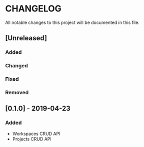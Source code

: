 # CHANGELOG

All notable changes to this project will be documented in this file.

## [Unreleased]

### Added
### Changed
### Fixed
### Removed

## [0.1.0] - 2019-04-23

### Added

- Workspaces CRUD API
- Projects CRUD API
